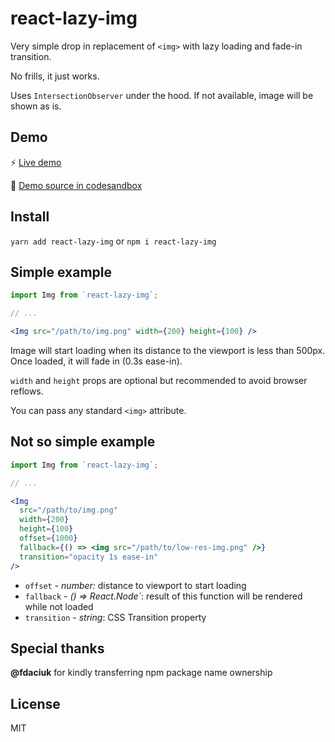# react-lazy-img

Very simple drop in replacement of `<img>` with lazy loading and fade-in transition.

No frills, it just works.

Uses `IntersectionObserver` under the hood. If not available, image will be shown as is.

## Demo

:zap: [Live demo](https://w7o55mqoj5.codesandbox.io/)

:wrench: [Demo source in codesandbox](https://codesandbox.io/s/w7o55mqoj5)

## Install

`yarn add react-lazy-img` or `npm i react-lazy-img`

## Simple example

```jsx
import Img from `react-lazy-img`;

// ...

<Img src="/path/to/img.png" width={200} height={100} />
```

Image will start loading when its distance to the viewport is less than 500px. Once loaded, it will fade in (0.3s ease-in).

`width` and `height` props are optional but recommended to avoid browser reflows.

You can pass any standard `<img>` attribute.

## Not so simple example

```jsx
import Img from `react-lazy-img`;

// ...

<Img
  src="/path/to/img.png"
  width={200}
  height={100}
  offset={1000}
  fallback={() => <img src="/path/to/low-res-img.png" />}
  transition="opacity 1s ease-in"
/>
```

-   `offset` - _number:_ distance to viewport to start loading
-   `fallback` - _() => React.Node`_: result of this function will be rendered while not loaded
-   `transition` - _string_: CSS Transition property

## Special thanks

**@fdaciuk** for kindly transferring npm package name ownership

## License

MIT
